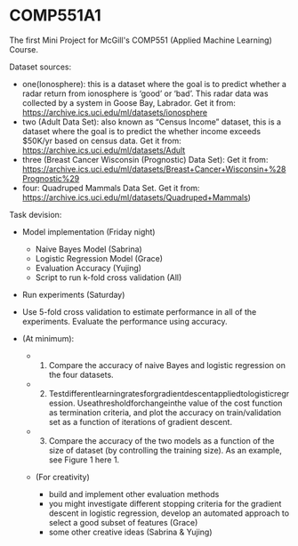 # COMP551A1
The first Mini Project for McGill's COMP551 (Applied Machine Learning) Course.

Dataset sources:

- one(Ionosphere): this is a dataset where the goal is to predict whether a radar return from ionosphere is ‘good’ or ‘bad’. This radar data was collected by a system in Goose Bay, Labrador. Get it from: https://archive.ics.uci.edu/ml/datasets/ionosphere 
- two  (Adult Data Set): also known as “Census Income” dataset, this is a dataset where the goal is to predict the whether income exceeds $50K/yr based on census data. Get it from: https://archive.ics.uci.edu/ml/datasets/Adult 
- three (Breast Cancer Wisconsin (Prognostic) Data Set): Get it from: https://archive.ics.uci.edu/ml/datasets/Breast+Cancer+Wisconsin+%28Prognostic%29
- four: Quadruped Mammals Data Set. Get it from: https://archive.ics.uci.edu/ml/datasets/Quadruped+Mammals)


Task devision: 

- Model implementation (Friday night)
  - Naive Bayes Model (Sabrina)
  - Logistic Regression Model (Grace)
  - Evaluation Accuracy (Yujing)
  - Script to run k-fold cross validation (All)

- Run experiments (Saturday)
- Use 5-fold cross validation to estimate performance in all of the experiments. Evaluate the performance using accuracy. 
- (At minimum):
  - 1. Compare the accuracy of naive Bayes and logistic regression on the four datasets.
  - 2. Testdifferentlearningratesforgradientdescentappliedtologisticregression. Useathresholdforchangeinthe value of the cost function as termination criteria, and plot the accuracy on train/validation set as a function of iterations of gradient descent. 
  - 3. Compare the accuracy of the two models as a function of the size of dataset (by controlling the training size). As an example, see Figure 1 here 1. 
  
  - (For creativity) 
      - build and implement other evaluation methods 
      - you might investigate different stopping criteria for the gradient descent in logistic regression, develop an automated approach to select a good subset of features (Grace)
      - some other creative ideas (Sabrina & Yujing)
      
      
   
   
  

